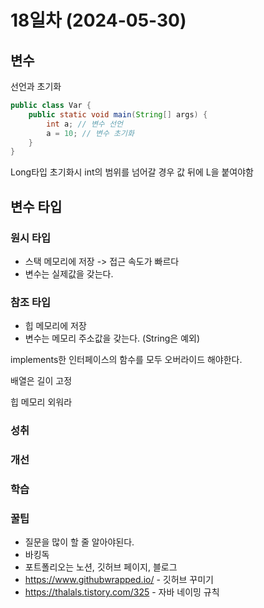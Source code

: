 # 18일차 (2024-05-30)

## 변수

선언과 초기화
```java
public class Var {
    public static void main(String[] args) {
        int a; // 변수 선언
        a = 10; // 변수 초기화
    }
}
```
Long타입 초기화시 int의 범위를 넘어갈 경우 값 뒤에 L을 붙여야함

## 변수 타입

### 원시 타입
- 스택 메모리에 저장 -> 접근 속도가 빠르다
- 변수는 실제값을 갖는다.

### 참조 타입
- 힙 메모리에 저장
- 변수는 메모리 주소값을 갖는다. (String은 예외)

implements한 인터페이스의 함수를 모두 오버라이드 해야한다.

배열은 길이 고정

힙 메모리 외워라


### 성취

### 개선

### 학습

### 꿀팁
- 질문을 많이 할 줄 알아야된다.
- 바킹독
- 포트폴리오는 노션, 깃허브 페이지, 블로그
- https://www.githubwrapped.io/ - 깃허브 꾸미기
- https://thalals.tistory.com/325 - 자바 네이밍 규칙
